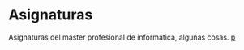 Asignaturas
===========

Asignaturas del máster profesional de informática, algunas cosas. [p](prueba.md)
